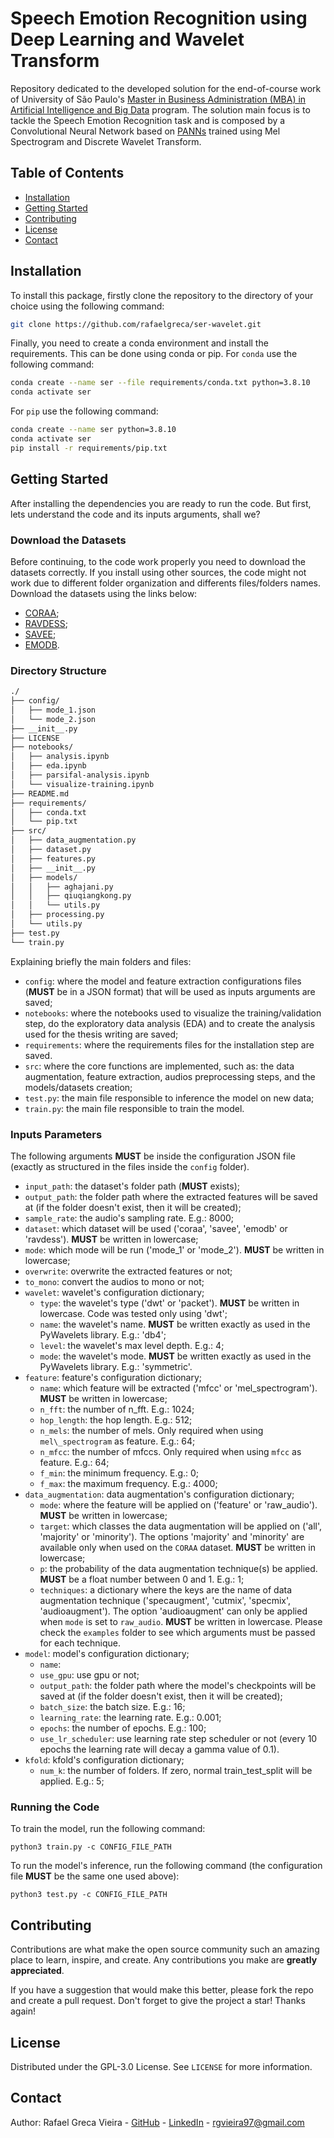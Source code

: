 # Speech Emotion Recognition using Deep Learning and Wavelet Transform

Repository dedicated to the developed solution for the end-of-course work of University of São Paulo's [Master in Business Administration (MBA) in Artificial Intelligence and Big Data](https://mba.iabigdata.icmc.usp.br/) program. The solution main focus is to tackle the Speech Emotion Recognition task and is composed by a Convolutional Neural Network based on [PANNs](https://github.com/qiuqiangkong/audioset_tagging_cnn) trained using Mel Spectrogram and Discrete Wavelet Transform.

## Table of Contents

- [Installation](#installation)
- [Getting Started](#getting-started)
- [Contributing](#contributing)
- [License](#license)
- [Contact](#contact)

## Installation

To install this package, firstly clone the repository to the directory of your choice using the following command:
```bash
git clone https://github.com/rafaelgreca/ser-wavelet.git
```

Finally, you need to create a conda environment and install the requirements. This can be done using conda or pip. For `conda` use the following command:
```bash
conda create --name ser --file requirements/conda.txt python=3.8.10
conda activate ser
```

For `pip` use the following command:
```bash
conda create --name ser python=3.8.10
conda activate ser
pip install -r requirements/pip.txt
```

## Getting Started

After installing the dependencies you are ready to run the code. But first, lets understand the code and its inputs arguments, shall we?

### Download the Datasets

Before continuing, to the code work properly you need to download the datasets correctly. If you install using other sources, the code might not work due to different folder organization and differents files/folders names. Download the datasets using the links below:

- [CORAA](https://github.com/rmarcacini/ser-coraa-pt-br);
- [RAVDESS](https://zenodo.org/record/1188976);
- [SAVEE](http://kahlan.eps.surrey.ac.uk/savee/);
- [EMODB](http://www.emodb.bilderbar.info).

### Directory Structure

```bash
./
├── config/
│   ├── mode_1.json
│   └── mode_2.json
├── __init__.py
├── LICENSE
├── notebooks/
│   ├── analysis.ipynb
│   ├── eda.ipynb
│   ├── parsifal-analysis.ipynb
│   └── visualize-training.ipynb
├── README.md
├── requirements/
│   ├── conda.txt
│   └── pip.txt
├── src/
│   ├── data_augmentation.py
│   ├── dataset.py
│   ├── features.py
│   ├── __init__.py
│   ├── models/
│   │   ├── aghajani.py
│   │   ├── qiuqiangkong.py
│   │   └── utils.py
│   ├── processing.py
│   └── utils.py
├── test.py
└── train.py
```

Explaining briefly the main folders and files:

- `config`: where the model and feature extraction configurations files (**MUST** be in a JSON format) that will be used as inputs arguments are saved;
- `notebooks`: where the notebooks used to visualize the training/validation step, do the exploratory data analysis (EDA) and to create the analysis used for the thesis writing are saved;
- `requirements`: where the requirements files for the installation step are saved.
- `src`: where the core functions are implemented, such as: the data augmentation, feature extraction, audios preprocessing steps, and the models/datasets creation;
- `test.py`: the main file responsible to inference the model on new data;
- `train.py`: the main file responsible to train the model.

### Inputs Parameters

The following arguments **MUST** be inside the configuration JSON file (exactly as structured in the files inside the `config` folder).

- `input_path`: the dataset's folder path (**MUST** exists);
- `output_path`: the folder path where the extracted features will be saved at (if the folder doesn't exist, then it will be created);
- `sample_rate`: the audio's sampling rate. E.g.: 8000;
- `dataset`: which dataset will be used ('coraa', 'savee', 'emodb' or 'ravdess'). **MUST** be written in lowercase;
- `mode`: which mode will be run ('mode\_1' or 'mode\_2'). **MUST** be written in lowercase;
- `overwrite`: overwrite the extracted features or not;
- `to_mono`: convert the audios to mono or not;
- `wavelet`: wavelet's configuration dictionary;
  - `type`: the wavelet's type ('dwt' or 'packet'). **MUST** be written in lowercase. Code was tested only using 'dwt';
  - `name`: the wavelet's name. **MUST** be written exactly as used in the PyWavelets library. E.g.: 'db4';
  - `level`: the wavelet's max level depth. E.g.: 4;
  - `mode`: the wavelet's mode. **MUST** be written exactly as used in the PyWavelets library. E.g.: 'symmetric'.
- `feature`: feature's configuration dictionary;
  - `name`: which feature will be extracted ('mfcc' or 'mel\_spectrogram'). **MUST** be written in lowercase;
  - `n_fft`: the number of n_fft. E.g.: 1024;
  - `hop_length`: the hop length. E.g.: 512;
  - `n_mels`: the number of mels. Only required when using `mel\_spectrogram` as feature. E.g.: 64;
  - `n_mfcc`: the number of mfccs. Only required when using `mfcc` as feature. E.g.: 64;
  - `f_min`: the minimum frequency. E.g.: 0;
  - `f_max`: the maximum frequency. E.g.: 4000;
- `data_augmentation`: data augmentation's configuration dictionary;
  - `mode`: where the feature will be applied on ('feature' or 'raw_audio'). **MUST** be written in lowercase;
  - `target`: which classes the data augmentation will be applied on ('all', 'majority' or 'minority'). The options 'majority' and 'minority' are available only when used on the `CORAA` dataset. **MUST** be written in lowercase; 
  - `p`: the probability of the data augmentation technique(s) be applied. **MUST** be a float number between 0 and 1. E.g.: 1;
  - `techniques`: a dictionary where the keys are the name of data augmentation technique ('specaugment', 'cutmix', 'specmix', 'audioaugment'). The option 'audioaugment' can only be applied when `mode` is set to `raw_audio`. **MUST** be written in lowercase. Please check the `examples` folder to see which arguments must be passed for each technique.
- `model`: model's configuration dictionary;
  - `name`:
  - `use_gpu`: use gpu or not;
  - `output_path`: the folder path where the model's checkpoints will be saved at (if the folder doesn't exist, then it will be created);
  - `batch_size`: the batch size. E.g.: 16;
  - `learning_rate`: the learning rate. E.g.: 0.001;
  - `epochs`: the number of epochs. E.g.: 100;
  - `use_lr_scheduler`: use learning rate step scheduler or not (every 10 epochs the learning rate will decay a gamma value of 0.1).
- `kfold`: kfold's configuration dictionary;
  - `num_k`: the number of folders. If zero, normal train\_test\_split will be applied. E.g.: 5;

### Running the Code

To train the model, run the following command:
```python3
python3 train.py -c CONFIG_FILE_PATH
```

To run the model's inference, run the following command (the configuration file **MUST** be the same one used above):
```python3
python3 test.py -c CONFIG_FILE_PATH
```

## Contributing

Contributions are what make the open source community such an amazing place to learn, inspire, and create. Any contributions you make are **greatly appreciated**.

If you have a suggestion that would make this better, please fork the repo and create a pull request. Don't forget to give the project a star! Thanks again!

## License

Distributed under the GPL-3.0 License. See `LICENSE` for more information.

## Contact

Author: Rafael Greca Vieira - [GitHub](github.com/rafaelgreca/) - [LinkedIn](https://www.linkedin.com/in/rafaelgreca/) - rgvieira97@gmail.com